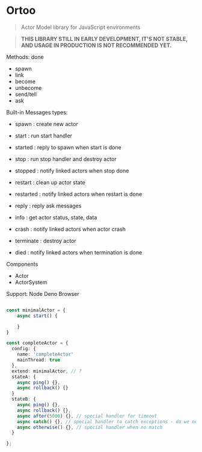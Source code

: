 # Ortoo

> Actor Model library for JavaScript environments

> **THIS LIBRARY STILL IN EARLY DEVELOPMENT, IT'S NOT STABLE, AND USAGE IN PRODUCTION IS NOT RECOMMENDED YET.**

Methods: done

- spawn
- link
- become
- unbecome
- send/tell
- ask

Built-in Messages types:

- spawn : create new actor
- start : run start handler
- started : reply to spawn when start is done

- stop : run stop handler and destroy actor
- stopped : notify linked actors when stop done

- restart : clean up actor state
- restarted : notify linked actors when restart is done

- reply : reply ask messages

- info : get actor status, state, data

- crash : notify linked actors when actor crash

- terminate : destroy actor
- died : notify linked actors when termination is done

Components

- Actor
- ActorSystem

Support:
Node
Deno
Browser

```ts

const minimalActor = {
    async start() {

    }
}

const completeActor = {
  config: {
    name: 'completeActor'
    mainThread: true
  },
  extend: minimalActor, // ?
  stateA: {
    async ping() {},
    async rollback() {}
  }
  stateB: {
    async ping() {},
    async rollback() {},
    async after(5000) {}, // special handler for timeout
    async catch() {}, // special handler to catch exceptions - do we need that?
    async otherwise() {}, // special handler when no match
  }

};



```
